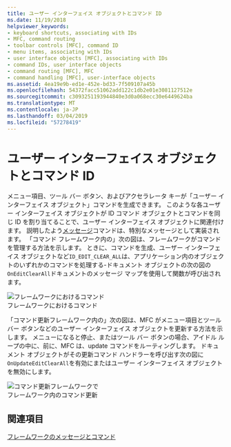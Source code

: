 ```yaml
---
title: ユーザー インターフェイス オブジェクトとコマンド ID
ms.date: 11/19/2018
helpviewer_keywords:
- keyboard shortcuts, associating with IDs
- MFC, command routing
- toolbar controls [MFC], command ID
- menu items, associating with IDs
- user interface objects [MFC], associating with IDs
- command IDs, user interface objects
- command routing [MFC], MFC
- command handling [MFC], user-interface objects
ms.assetid: 4ea19e9b-ed1e-452e-bd33-7f509107a45b
ms.openlocfilehash: 54372facc51062add122c1db2e01e3081127512e
ms.sourcegitcommit: c3093251193944840e3d0a068ecc30e6449624ba
ms.translationtype: MT
ms.contentlocale: ja-JP
ms.lasthandoff: 03/04/2019
ms.locfileid: "57278419"
---
```

# <a name="user-interface-objects-and-command-ids"></a>ユーザー インターフェイス オブジェクトとコマンド ID

メニュー項目、ツール バー ボタン、およびアクセラレータ キーが「ユーザー インターフェイス オブジェクト」コマンドを生成できます。 このような各ユーザー インターフェイス オブジェクトが ID コマンド オブジェクトとコマンドを同じ ID を割り当てることで、ユーザー インターフェイス オブジェクトに関連付けます。 説明したよう[メッセージ](../mfc/messages.md)コマンドは、特別なメッセージとして実装されます。 「コマンド フレームワーク内の」次の図は、フレームワークがコマンドを管理する方法を示します。 ときに、コマンドを生成、ユーザー インターフェイス オブジェクトなど`ID_EDIT_CLEAR_ALL`は、アプリケーション内のオブジェクトのいずれかのコマンドを処理する-ドキュメント オブジェクトの次の図の`OnEditClearAll`ドキュメントのメッセージ マップを使用して関数が呼び出されます。

![フレームワークにおけるコマンド](../mfc/media/vc385p1.gif "フレームワーク内のコマンド") <br/>
フレームワークにおけるコマンド

「コマンド更新フレームワーク内の」次の図は、MFC がメニュー項目とツール バー ボタンなどのユーザー インターフェイス オブジェクトを更新する方法を示します。 メニューになると停止、またはツール バー ボタンの場合、アイドル ループの中に、前に、MFC は、update コマンドをルーティングします。 ドキュメント オブジェクトがその更新コマンド ハンドラーを呼び出す次の図に`OnUpdateEditClearAll`を有効にまたはユーザー インターフェイス オブジェクトを無効にします。

![コマンド更新フレームワークで](../mfc/media/vc385p2.png "コマンド フレームワークでの更新") <br/>
フレームワーク内のコマンド更新

## <a name="see-also"></a>関連項目

[フレームワークのメッセージとコマンド](../mfc/messages-and-commands-in-the-framework.md)
